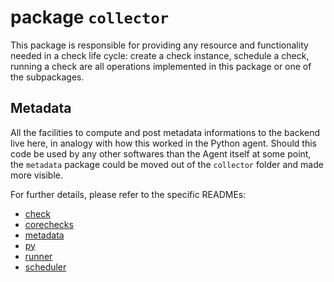 # package `collector`

This package is responsible for providing any resource and functionality needed in a check
life cycle: create a check instance, schedule a check, running
a check are all operations implemented in this package or one of the subpackages.

## Metadata

All the facilities to compute and post metadata informations to the backend live here, in
analogy with how this worked in the Python agent. Should this code be used by any other
softwares than the Agent itself at some point, the `metadata` package could be moved out
of the `collector` folder and made more visible.

For further details, please refer to the specific READMEs:

* [check](check/README.md)
* [corechecks](corechecks/README.md)
* [metadata](metadata/README.md)
* [py](py/README.md)
* [runner](runner/README.md)
* [scheduler](scheduler/README.md)
